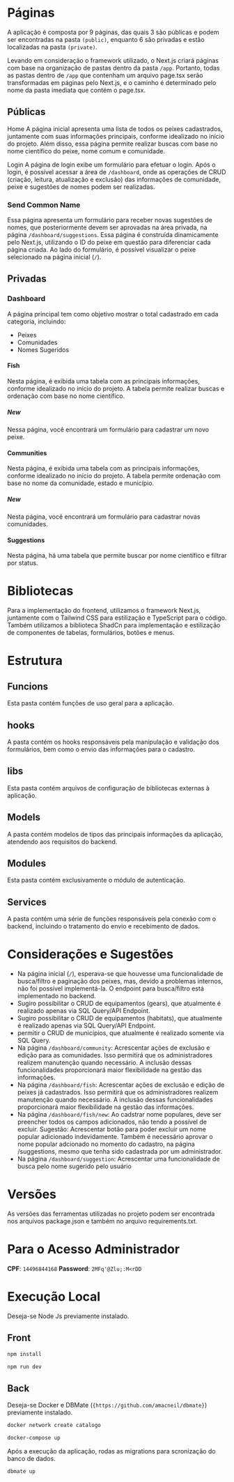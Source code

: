 # Páginas
A aplicação é composta por 9 páginas, das quais 3 são públicas e podem ser encontradas na pasta ``(public)``, enquanto 6 são privadas e estão localizadas na pasta ``(private)``.

Levando em consideração o framework utilizado, o Next.js criará páginas com base na organização de pastas dentro da pasta ``/app``. Portanto, todas as pastas dentro de ``/app`` que contenham um arquivo page.tsx serão transformadas em páginas pelo Next.js, e o caminho é determinado pelo nome da pasta imediata que contém o page.tsx.

## Públicas

Home
A página inicial apresenta uma lista de todos os peixes cadastrados, juntamente com suas informações principais, conforme idealizado no início do projeto. Além disso, essa página permite realizar buscas com base no nome científico do peixe, nome comum e comunidade.

Login
A página de login exibe um formulário para efetuar o login. Após o login, é possível acessar a área de ``/dashboard``, onde as operações de CRUD (criação, leitura, atualização e exclusão) das informações de comunidade, peixe e sugestões de nomes podem ser realizadas.

### Send Common Name
Essa página apresenta um formulário para receber novas sugestões de nomes, que posteriormente devem ser aprovadas na área privada, na página ``/dashboard/suggestions``. Essa página é construída dinamicamente pelo Next.js, utilizando o ID do peixe em questão para diferenciar cada página criada. Ao lado do formulário, é possível visualizar o peixe selecionado na página inicial (``/``).

## Privadas

### Dashboard
A página principal tem como objetivo mostrar o total cadastrado em cada categoria, incluindo:
 - Peixes
 - Comunidades
 - Nomes Sugeridos

#### Fish
Nesta página, é exibida uma tabela com as principais informações, conforme idealizado no início do projeto. A tabela permite realizar buscas e ordenação com base no nome científico.

##### New
Nessa página, você encontrará um formulário para cadastrar um novo peixe.

#### Communities
Nesta página, é exibida uma tabela com as principais informações, conforme idealizado no início do projeto. A tabela permite ordenação com base no nome da comunidade, estado e município.

##### New
Nesta página, você encontrará um formulário para cadastrar novas comunidades.

#### Suggestions
Nesta página, há uma tabela que permite buscar por nome científico e filtrar por status.

# Bibliotecas
Para a implementação do frontend, utilizamos o framework Next.js, juntamente com o Tailwind CSS para estilização e TypeScript para o código. Também utilizamos a biblioteca ShadCn para implementação e estilização de componentes de tabelas, formulários, botões e menus.

# Estrutura
## Funcions
Esta pasta contém funções de uso geral para a aplicação.

## hooks
A pasta contém os hooks responsáveis pela manipulação e validação dos formulários, bem como o envio das informações para o cadastro.

## libs
Esta pasta contém arquivos de configuração de bibliotecas externas à aplicação.

## Models
A pasta contém modelos de tipos das principais informações da aplicação, atendendo aos requisitos do backend.

## Modules
Esta pasta contém exclusivamente o módulo de autenticação.

## Services
A pasta contém uma série de funções responsáveis pela conexão com o backend, incluindo o tratamento do envio e recebimento de dados.

# Considerações e Sugestões
 - Na página inicial (``/``), esperava-se que houvesse uma funcionalidade de busca/filtro e paginação dos peixes, mas, devido a problemas internos, não foi possível implementá-la. O endpoint para busca/filtro está implementado no backend.
 - Sugiro possibilitar o CRUD de equipamentos (gears), que atualmente é realizado apenas via SQL Query/API Endpoint.
 - Sugiro possibilitar o CRUD de equipamentos (habitats), que atualmente é realizado apenas via SQL Query/API Endpoint.
 - permitir o CRUD de municípios, que atualmente é realizado somente via SQL Query.
 - Na página ``/dashboard/community``: Acrescentar ações de exclusão e edição para as comunidades. Isso permitirá que os administradores realizem manutenção quando necessário. A inclusão dessas funcionalidades proporcionará maior flexibilidade na gestão das informações.
 - Na página ``/dashboard/fish``: Acrescentar ações de exclusão e edição de peixes já cadastrados. Isso permitirá que os administradores realizem manutenção quando necessário. A inclusão dessas funcionalidades proporcionará maior flexibilidade na gestão das informações.
 - Na página ``/dashboard/fish/new``: Ao cadstrar nome populares, deve ser preencher todos os campos adicionados, não tendo a possível de excluir. Sugestão: Acrescentar botão para poder excluir um nome popular adicionado indevidamente. Também é necessário aprovar o nome popular adcionado no momento do cadastro, na página /suggestions, mesmo que tenha sido cadastrada por um administrador.
- Na página ``/dashboard/suggestion``: Acrescentar uma funcionalidade de busca pelo nome sugerido pelo usuário 

# Versões
As versões das ferramentas utilizadas no projeto podem ser encontrada nos arquivos package.json e também no arquivo requirements.txt.

# Para o Acesso Administrador
**CPF**: `14496844168`
**Password**: `2MFq'@Zlu;:M<rDD`

# Execução Local
Deseja-se Node Js previamente instalado.

## Front
```Bash
npm install

npm run dev
```
## Back
Deseja-se Docker e DBMate (`{https://github.com/amacneil/dbmate}`) previamente instalado.
```Bash
docker network create catalogo

docker-compose up
```

Após a execução da aplicação, rodas as migrations para scronização do banco de dados.
```Bash
dbmate up
```